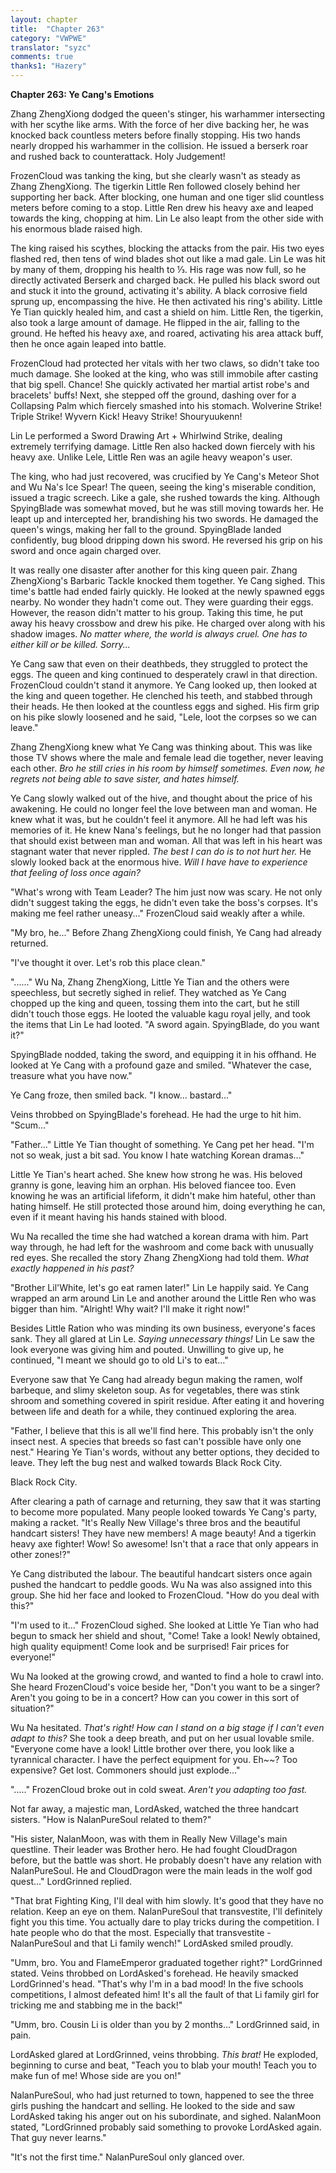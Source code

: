 ```yaml
---
layout: chapter
title:  "Chapter 263"
category: "VWPWE"
translator: "syzc"
comments: true
thanks1: "Hazery"
---
```


**Chapter 263: Ye Cang's Emotions**

Zhang ZhengXiong dodged the queen's stinger, his warhammer intersecting with her scythe like arms. With the force of her dive backing her, he was knocked back countless meters before finally stopping. His two hands nearly dropped his warhammer in the collision. He issued a berserk roar and rushed back to counterattack. Holy Judgement!

FrozenCloud was tanking the king, but she clearly wasn't as steady as Zhang ZhengXiong. The tigerkin Little Ren followed closely behind her supporting her back. After blocking, one human and one tiger slid countless meters before coming to a stop. Little Ren drew his heavy axe and leaped towards the king, chopping at him. Lin Le also leapt from the other side with his enormous blade raised high.

The king raised his scythes, blocking the attacks from the pair. His two eyes flashed red, then tens of wind blades shot out like a mad gale. Lin Le was hit by many of them, dropping his health to ⅓. His rage was now full, so he directly activated Berserk and charged back. He pulled his black sword out and stuck it into the ground, activating it's ability. A black corrosive field sprung up, encompassing the hive. He then activated his ring's ability. Little Ye Tian quickly healed him, and cast a shield on him. Little Ren, the tigerkin, also took a large amount of damage. He flipped in the air, falling to the ground. He hefted his heavy axe, and roared, activating his area attack buff, then he once again leaped into battle.

FrozenCloud had protected her vitals with her two claws, so didn't take too much damage. She looked at the king, who was still immobile after casting that big spell. Chance! She quickly activated her martial artist robe's and bracelets' buffs! Next, she stepped off the ground, dashing over for a Collapsing Palm which fiercely smashed into his stomach. Wolverine Strike! Triple Strike! Wyvern Kick! Heavy Strike! Shouryuukenn!

Lin Le performed a Sword Drawing Art + Whirlwind Strike, dealing extremely terrifying damage. Little Ren also hacked down fiercely with his heavy axe. Unlike Lele, Little Ren was an agile heavy weapon's user.

The king, who had just recovered, was crucified by Ye Cang's Meteor Shot and Wu Na's Ice Spear! The queen, seeing the king's miserable condition, issued a tragic screech. Like a gale, she rushed towards the king. Although SpyingBlade was somewhat moved, but he was still moving towards her. He leapt up and intercepted her, brandishing his two swords. He damaged the queen's wings, making her fall to the ground. SpyingBlade landed confidently, bug blood dripping down his sword. He reversed his grip on his sword and once again charged over.

It was really one disaster after another for this king queen pair. Zhang ZhengXiong's Barbaric Tackle knocked them together. Ye Cang sighed. This time's battle had ended fairly quickly. He looked at the newly spawned eggs nearby. No wonder they hadn't come out. They were guarding their eggs. However, the reason didn't matter to his group. Taking this time, he put away his heavy crossbow and drew his pike. He charged over along with his shadow images. *No matter where, the world is always cruel. One has to either kill or be killed. Sorry...*

Ye Cang saw that even on their deathbeds, they struggled to protect the eggs. The queen and king continued to desperately crawl in that direction. FrozenCloud couldn't stand it anymore. Ye Cang looked up, then looked at the king and queen together. He clenched his teeth, and stabbed through their heads. He then looked at the countless eggs and sighed. His firm grip on his pike slowly loosened and he said, "Lele, loot the corpses so we can leave."

Zhang ZhengXiong knew what Ye Cang was thinking about. This was like those TV shows where the male and female lead die together, never leaving each other. *Bro he still cries in his room by himself sometimes. Even now, he regrets not being able to save sister, and hates himself.*

Ye Cang slowly walked out of the hive, and thought about the price of his awakening. He could no longer feel the love between man and woman. He knew what it was, but he couldn't feel it anymore. All he had left was his memories of it. He knew Nana's feelings, but he no longer had that passion that should exist between man and woman. All that was left in his heart was stagnant water that never rippled. *The best I can do is to not hurt her.* He slowly looked back at the enormous hive. *Will I have have to experience that feeling of loss once again?*

"What's wrong with Team Leader? The him just now was scary. He not only didn't suggest taking the eggs, he didn't even take the boss's corpses. It's making me feel rather uneasy..." FrozenCloud said weakly after a while.

"My bro, he..." Before Zhang ZhengXiong could finish, Ye Cang had already returned.

"I've thought it over. Let's rob this place clean."

"......" Wu Na, Zhang ZhengXiong, Little Ye Tian and the others were speechless, but secretly sighed in relief. They watched as Ye Cang chopped up the king and queen, tossing them into the cart, but he still didn't touch those eggs. He looted the valuable kagu royal jelly, and took the items that Lin Le had looted. "A sword again. SpyingBlade, do you want it?"

SpyingBlade nodded, taking the sword, and equipping it in his offhand. He looked at Ye Cang with a profound gaze and smiled. "Whatever the case, treasure what you have now."

Ye Cang froze, then smiled back. "I know... bastard..."

Veins throbbed on SpyingBlade's forehead. He had the urge to hit him. "Scum..."

"Father..." Little Ye Tian thought of something. Ye Cang pet her head. "I'm not so weak, just a bit sad. You know I hate watching Korean dramas..."

Little Ye Tian's heart ached. She knew how strong he was. His beloved granny is gone, leaving him an orphan. His beloved fiancee too. Even knowing he was an artificial lifeform, it didn't make him hateful, other than hating himself. He still protected those around him, doing everything he can, even if it meant having his hands stained with blood.

Wu Na recalled the time she had watched a korean drama with him. Part way through, he had left for the washroom and come back with unusually red eyes. She recalled the story Zhang ZhengXiong had told them. *What exactly happened in his past?*

"Brother Lil'White, let's go eat ramen later!" Lin Le happily said. Ye Cang wrapped an arm around Lin Le and another around the Little Ren who was bigger than him. "Alright! Why wait? I'll make it right now!"

Besides Little Ration who was minding its own business, everyone's faces sank. They all glared at Lin Le. *Saying unnecessary things!* Lin Le saw the look everyone was giving him and pouted. Unwilling to give up, he continued, "I meant we should go to old Li's to eat..."

Everyone saw that Ye Cang had already begun making the ramen, wolf barbeque, and slimy skeleton soup. As for vegetables, there was stink shroom and something covered in spirit residue. After eating it and hovering between life and death for a while, they continued exploring the area.

"Father, I believe that this is all we'll find here. This probably isn't the only insect nest. A species that breeds so fast can't possible have only one nest." Hearing Ye Tian's words, without any better options, they decided to leave. They left the bug nest and walked towards Black Rock City.

Black Rock City.

After clearing a path of carnage and returning, they saw that it was starting to become more populated. Many people looked towards Ye Cang's party, making a racket. "It's Really New Village's three bros and the beautiful handcart sisters! They have new members! A mage beauty! And a tigerkin heavy axe fighter! Wow! So awesome! Isn't that a race that only appears in other zones!?"

Ye Cang distributed the labour. The beautiful handcart sisters once again pushed the handcart to peddle goods. Wu Na was also assigned into this group. She hid her face and looked to FrozenCloud. "How do you deal with this?"

"I'm used to it..." FrozenCloud sighed. She looked at Little Ye Tian who had begun to smack her shield and shout, "Come! Take a look! Newly obtained, high quality equipment! Come look and be surprised! Fair prices for everyone!"

Wu Na looked at the growing crowd, and wanted to find a hole to crawl into. She heard FrozenCloud's voice beside her, "Don't you want to be a singer? Aren't you going to be in a concert? How can you cower in this sort of situation?"

Wu Na hesitated. *That's right! How can I stand on a big stage if I can't even adapt to this?* She took a deep breath, and put on her usual lovable smile. "Everyone come have a look! Little brother over there, you look like a tyrannical character. I have the perfect equipment for you. Eh~~? Too expensive? Get lost. Commoners should just explode..."

"....." FrozenCloud broke out in cold sweat. *Aren't you adapting too fast.*

Not far away, a majestic man, LordAsked, watched the three handcart sisters. "How is NalanPureSoul related to them?"

"His sister, NalanMoon, was with them in Really New Village's main questline. Their leader was Brother hero. He had fought CloudDragon before, but the battle was short. He probably doesn't have any relation with NalanPureSoul. He and CloudDragon were the main leads in the wolf god quest..." LordGrinned replied.

"That brat Fighting King, I'll deal with him slowly. It's good that they have no relation. Keep an eye on them. NalanPureSoul that transvestite, I'll definitely fight you this time. You actually dare to play tricks during the competition. I hate people who do that the most. Especially that transvestite - NalanPureSoul and that Li family wench!" LordAsked smiled proudly.

"Umm, bro. You and FlameEmperor graduated together right?" LordGrinned stated. Veins throbbed on LordAsked's forehead. He heavily smacked LordGrinned's head. "That's why I'm in a bad mood! In the five schools competitions, I almost defeated him! It's all the fault of that Li family girl for tricking me and stabbing me in the back!"

"Umm, bro. Cousin Li is older than you by 2 months..." LordGrinned said, in pain.

LordAsked glared at LordGrinned, veins throbbing. *This brat!* He exploded, beginning to curse and beat, "Teach you to blab your mouth! Teach you to make fun of me! Whose side are you on!"

NalanPureSoul, who had just returned to town, happened to see the three girls pushing the handcart and selling. He looked to the side and saw LordAsked taking his anger out on his subordinate, and sighed. NalanMoon stated, "LordGrinned probably said something to provoke LordAsked again. That guy never learns."

"It's not the first time." NalanPureSoul only glanced over.
